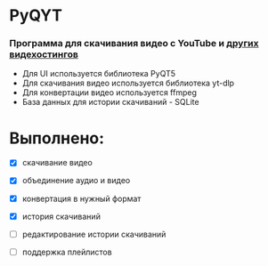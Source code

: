 # PyQYT
### Программа для скачивания видео с YouTube и [других видехостингов](https://github.com/yt-dlp/yt-dlp/blob/master/supportedsites.md)

* Для UI используется библиотека PyQT5
* Для скачивания видео используется библиотека yt-dlp
* Для конвертации видео используется ffmpeg
* База данных для истории скачиваний - SQLite


# Выполнено:
- [x] скачивание видео
- [x] объединение аудио и видео
- [x] конвертация в нужный формат
- [x] история скачиваний

- [ ] редактирование истории скачиваний
- [ ] поддержка плейлистов
